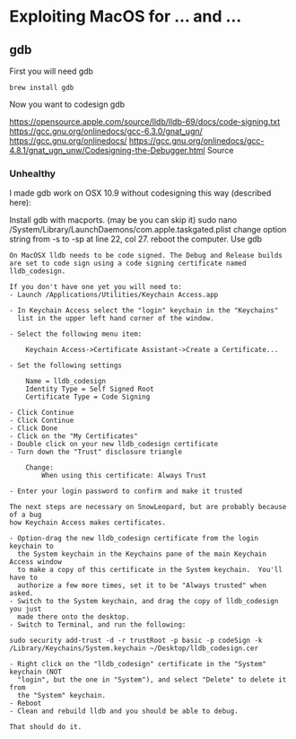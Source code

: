 # Exploiting MacOS for … and …

## gdb

First you will need gdb

```
brew install gdb
```

Now you want to codesign gdb

https://opensource.apple.com/source/lldb/lldb-69/docs/code-signing.txt
https://gcc.gnu.org/onlinedocs/gcc-6.3.0/gnat_ugn/
https://gcc.gnu.org/onlinedocs/
https://gcc.gnu.org/onlinedocs/gcc-4.8.1/gnat_ugn_unw/Codesigning-the-Debugger.html
Source

### Unhealthy

I made gdb work on OSX 10.9 without codesigning this way (described here):

Install gdb with macports. (may be you can skip it)
sudo nano /System/Library/LaunchDaemons/com.apple.taskgated.plist
change option string from -s to -sp at line 22, col 27.
reboot the computer.
Use gdb


```
On MacOSX lldb needs to be code signed. The Debug and Release builds 
are set to code sign using a code signing certificate named 
lldb_codesign. 

If you don't have one yet you will need to:
- Launch /Applications/Utilities/Keychain Access.app

- In Keychain Access select the "login" keychain in the "Keychains"
  list in the upper left hand corner of the window.

- Select the following menu item:

    Keychain Access->Certificate Assistant->Create a Certificate...

- Set the following settings

    Name = lldb_codesign
    Identity Type = Self Signed Root
    Certificate Type = Code Signing

- Click Continue
- Click Continue
- Click Done
- Click on the "My Certificates"
- Double click on your new lldb_codesign certificate
- Turn down the "Trust" disclosure triangle

    Change:
        When using this certificate: Always Trust

- Enter your login password to confirm and make it trusted

The next steps are necessary on SnowLeopard, but are probably because of a bug
how Keychain Access makes certificates.

- Option-drag the new lldb_codesign certificate from the login keychain to
  the System keychain in the Keychains pane of the main Keychain Access window
  to make a copy of this certificate in the System keychain.  You'll have to
  authorize a few more times, set it to be "Always trusted" when asked.
- Switch to the System keychain, and drag the copy of lldb_codesign you just
  made there onto the desktop.
- Switch to Terminal, and run the following:

sudo security add-trust -d -r trustRoot -p basic -p codeSign -k /Library/Keychains/System.keychain ~/Desktop/lldb_codesign.cer

- Right click on the "lldb_codesign" certificate in the "System" keychain (NOT
  "login", but the one in "System"), and select "Delete" to delete it from
  the "System" keychain.
- Reboot
- Clean and rebuild lldb and you should be able to debug.

That should do it.
```
